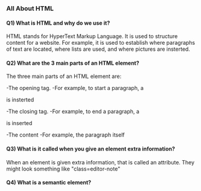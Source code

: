 ### All About HTML

#### Q1) What is HTML and why do we use it?

HTML stands for HyperText Markup Language. It is used to structure content for a website. For example, it is used to establish where paragraphs of text are located, where lists are used, and where pictures are insterted.

#### Q2) What are the 3 main parts of an HTML element?

The three main parts of an HTML element are:

-The opening tag. 
    -For example, to start a paragraph, a <p> is insterted

-The closing tag.
    -For example, to end a paragraph, a </p> is inserted

-The content
    -For example, the paragraph itself

#### Q3) What is it called when you give an element extra information?

When an element is given extra information, that is called an attribute. They might look something like "class=editor-note"

#### Q4) What is a semantic element?


